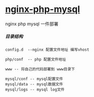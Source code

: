 # [nginx-php-mysql](https://github.com/yino/docker-lnmp)
nginx php mysql 一件部署

##### 目录结构
```
config.d  --nginx 配置文件地址 编写vhost

php/conf  -- php 配置文件地址

www -- 将自己的代码部署到 www目录下

mysql/conf -- mysql配置文件
mysql/data -- mysql数据文件
mysql/logs -- mysql log文件
```